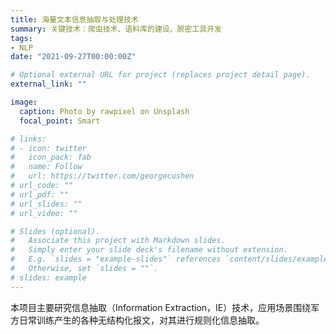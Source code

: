 ```yaml
---
title: 海量文本信息抽取与处理技术
summary: 关键技术：爬虫技术、语料库的建设、脱密工具开发
tags:
- NLP
date: "2021-09-27T00:00:00Z"

# Optional external URL for project (replaces project detail page).
external_link: ""

image:
  caption: Photo by rawpixel on Unsplash
  focal_point: Smart

# links:
# - icon: twitter
#   icon_pack: fab
#   name: Follow
#   url: https://twitter.com/georgecushen
# url_code: ""
# url_pdf: ""
# url_slides: ""
# url_video: ""

# Slides (optional).
#   Associate this project with Markdown slides.
#   Simply enter your slide deck's filename without extension.
#   E.g. `slides = "example-slides"` references `content/slides/example-slides.md`.
#   Otherwise, set `slides = ""`.
# slides: example
---
```


本项目主要研究信息抽取（Information Extraction，IE）技术，应用场景围绕军方日常训练产生的各种无结构化报文，对其进行规则化信息抽取。
